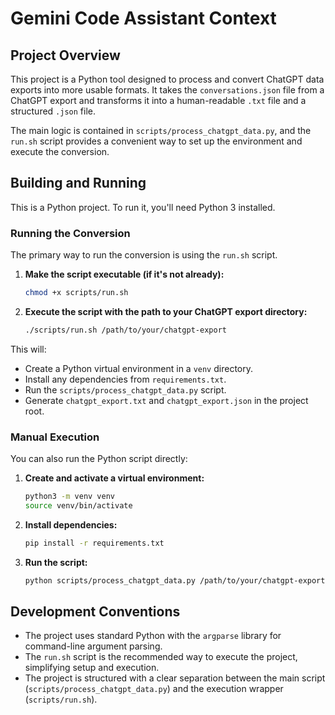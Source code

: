 # Gemini Code Assistant Context

## Project Overview

This project is a Python tool designed to process and convert ChatGPT data exports into more usable formats. It takes the `conversations.json` file from a ChatGPT export and transforms it into a human-readable `.txt` file and a structured `.json` file.

The main logic is contained in `scripts/process_chatgpt_data.py`, and the `run.sh` script provides a convenient way to set up the environment and execute the conversion.

## Building and Running

This is a Python project. To run it, you'll need Python 3 installed.

### Running the Conversion

The primary way to run the conversion is using the `run.sh` script.

1.  **Make the script executable (if it's not already):**
    ```bash
    chmod +x scripts/run.sh
    ```

2.  **Execute the script with the path to your ChatGPT export directory:**
    ```bash
    ./scripts/run.sh /path/to/your/chatgpt-export
    ```

This will:
*   Create a Python virtual environment in a `venv` directory.
*   Install any dependencies from `requirements.txt`.
*   Run the `scripts/process_chatgpt_data.py` script.
*   Generate `chatgpt_export.txt` and `chatgpt_export.json` in the project root.

### Manual Execution

You can also run the Python script directly:

1.  **Create and activate a virtual environment:**
    ```bash
    python3 -m venv venv
    source venv/bin/activate
    ```

2.  **Install dependencies:**
    ```bash
    pip install -r requirements.txt
    ```

3.  **Run the script:**
    ```bash
    python scripts/process_chatgpt_data.py /path/to/your/chatgpt-export --txt output.txt --json output.json
    ```

## Development Conventions

*   The project uses standard Python with the `argparse` library for command-line argument parsing.
*   The `run.sh` script is the recommended way to execute the project, simplifying setup and execution.
*   The project is structured with a clear separation between the main script (`scripts/process_chatgpt_data.py`) and the execution wrapper (`scripts/run.sh`).
